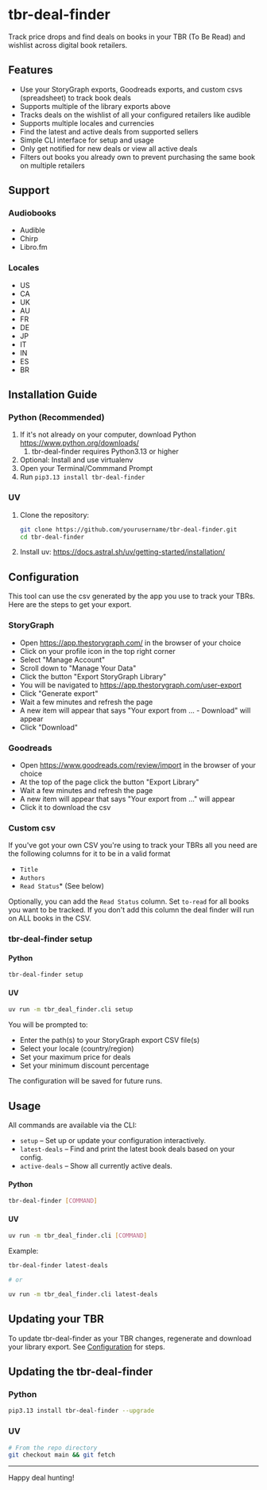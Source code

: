 # tbr-deal-finder

Track price drops and find deals on books in your TBR (To Be Read) and wishlist across digital book retailers.

## Features
- Use your StoryGraph exports, Goodreads exports, and custom csvs (spreadsheet) to track book deals
- Supports multiple of the library exports above
- Tracks deals on the wishlist of all your configured retailers like audible 
- Supports multiple locales and currencies
- Find the latest and active deals from supported sellers
- Simple CLI interface for setup and usage
- Only get notified for new deals or view all active deals 
- Filters out books you already own to prevent purchasing the same book on multiple retailers

## Support

### Audiobooks
* Audible
* Chirp
* Libro.fm

### Locales
* US
* CA
* UK
* AU
* FR
* DE
* JP
* IT
* IN
* ES
* BR

## Installation Guide

### Python (Recommended)
1. If it's not already on your computer, download Python https://www.python.org/downloads/
   1. tbr-deal-finder requires Python3.13 or higher
2. Optional: Install and use virtualenv
3. Open your Terminal/Commmand Prompt
4. Run `pip3.13 install tbr-deal-finder`

### UV
1. Clone the repository:
   ```sh
   git clone https://github.com/yourusername/tbr-deal-finder.git
   cd tbr-deal-finder
   ```
2. Install uv:
   https://docs.astral.sh/uv/getting-started/installation/

## Configuration
This tool can use the csv generated by the app you use to track your TBRs.
Here are the steps to get your export.

### StoryGraph
* Open https://app.thestorygraph.com/ in the browser of your choice
* Click on your profile icon in the top right corner
* Select "Manage Account"
* Scroll down to "Manage Your Data"
* Click the button "Export StoryGraph Library"
* You will be navigated to https://app.thestorygraph.com/user-export
* Click "Generate export"
* Wait a few minutes and refresh the page
* A new item will appear that says "Your export from ... - Download" will appear
* Click "Download"

### Goodreads
* Open https://www.goodreads.com/review/import in the browser of your choice
* At the top of the page click the button "Export Library"
* Wait a few minutes and refresh the page
* A new item will appear that says "Your export from ..." will appear
* Click it to download the csv

### Custom csv
If you've got your own CSV you're using to track your TBRs all you need are the following columns for it to be in a valid format
* `Title`
* `Authors`
* `Read Status`* (See below)
 
Optionally, you can add the `Read Status` column. Set `to-read` for all books you want to be tracked.
If you don't add this column the deal finder will run on ALL books in the CSV.

### tbr-deal-finder setup

#### Python
```sh
tbr-deal-finder setup
```

#### UV
```sh
uv run -m tbr_deal_finder.cli setup
```

You will be prompted to:
- Enter the path(s) to your StoryGraph export CSV file(s)
- Select your locale (country/region)
- Set your maximum price for deals
- Set your minimum discount percentage

The configuration will be saved for future runs.

## Usage
All commands are available via the CLI:

- `setup`         – Set up or update your configuration interactively.
- `latest-deals`  – Find and print the latest book deals based on your config.
- `active-deals`  – Show all currently active deals.

#### Python
```sh
tbr-deal-finder [COMMAND]
```

#### UV
```sh
uv run -m tbr_deal_finder.cli [COMMAND]
```

Example:
```sh
tbr-deal-finder latest-deals

# or

uv run -m tbr_deal_finder.cli latest-deals
```

## Updating your TBR
To update tbr-deal-finder as your TBR changes, regenerate and download your library export.
See [Configuration](#Configuration) for steps.


## Updating the tbr-deal-finder

### Python
```sh
pip3.13 install tbr-deal-finder --upgrade
```

### UV
```sh
# From the repo directory
git checkout main && git fetch
```


---

Happy deal hunting!
